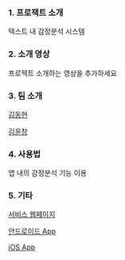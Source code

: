 ### 1. 프로잭트 소개
텍스트 내 감정분석 시스템

### 2. 소개 영상

프로젝트 소개하는 영상을 추가하세요

### 3. 팀 소개

[김동현](https://facebook.com/appreciateit)

[김윤창](https://facebook.com/rladbsckd)

### 4. 사용법

앱 내의 감정분석 기능 이용

### 5. 기타

[서비스 웹페이지](https://trost.co.kr)

[안드로이드 App](https://play.google.com/store/apps/details?id=com.humart.trost2&hl=ko)

[iOS App](https://itunes.apple.com/app/apple-store/id1034957818?mt=8)

